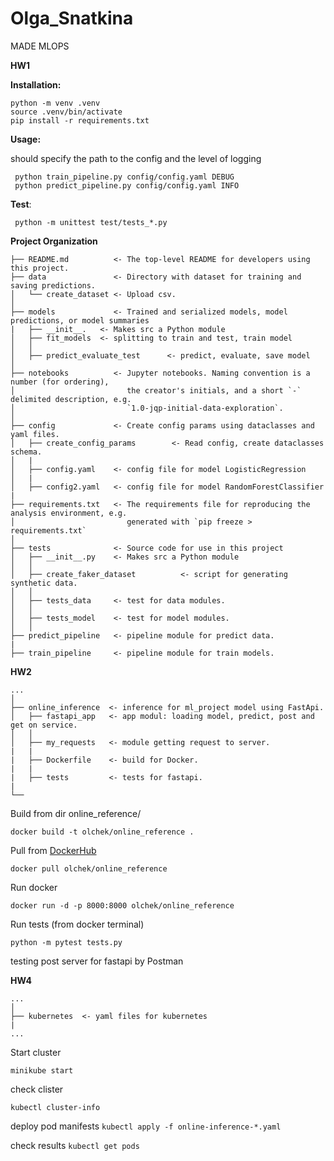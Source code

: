 # Olga_Snatkina
MADE MLOPS

**HW1**

**Installation:**
```
python -m venv .venv
source .venv/bin/activate
pip install -r requirements.txt
```
**Usage:**

should specify the path to the config and the level of logging
```
 python train_pipeline.py config/config.yaml DEBUG 
 python predict_pipeline.py config/config.yaml INFO
 ```

**Test**:
```
 python -m unittest test/tests_*.py
 ```

**Project Organization**
```
├── README.md          <- The top-level README for developers using this project.
├── data               <- Directory with dataset for training and saving predictions.
│   └── create_dataset <- Upload csv.
│
├── models             <- Trained and serialized models, model predictions, or model summaries
|   ├── __init__.   <- Makes src a Python module
│   ├── fit_models  <- splitting to train and test, train model
│   │
│   ├── predict_evaluate_test      <- predict, evaluate, save model
│
├── notebooks          <- Jupyter notebooks. Naming convention is a number (for ordering),
│                         the creator's initials, and a short `-` delimited description, e.g.
│                         `1.0-jqp-initial-data-exploration`.
│
├── config             <- Create config params using dataclasses and yaml files.
│   ├── create_config_params        <- Read config, create dataclasses schema.
│   |  
│   ├── config.yaml    <- config file for model LogisticRegression 
│   |  
│   ├── config2.yaml   <- config file for model RandomForestClassifier
|
├── requirements.txt   <- The requirements file for reproducing the analysis environment, e.g.
│                         generated with `pip freeze > requirements.txt`
│
├── tests              <- Source code for use in this project
│   ├── __init__.py    <- Makes src a Python module
│   │
│   ├── create_faker_dataset          <- script for generating synthetic data. 
│   │
│   ├── tests_data     <- test for data modules.
│   │
│   ├── tests_model    <- test for model modules.
│   │
├── predict_pipeline   <- pipeline module for predict data.
|
├── train_pipeline     <- pipeline module for train models.
```

**HW2**
```
...
│
├── online_inference  <- inference for ml_project model using FastApi.
│   ├── fastapi_app   <- app modul: loading model, predict, post and get on service.
│   │
│   ├── my_requests   <- module getting request to server.
|   |
|   ├── Dockerfile    <- build for Docker.
|   |
|   ├── tests         <- tests for fastapi.
|
└──
```

Build from dir online_reference/ 

``` docker build -t olchek/online_reference . ```

Pull from [DockerHub](https://hub.docker.com/r/olchek/online_reference)

``` docker pull olchek/online_reference ```

Run docker

``` docker run -d -p 8000:8000 olchek/online_reference ```

Run tests (from docker terminal)

``` python -m pytest tests.py ```

testing post server for fastapi by Postman

**HW4**

```
...
│
├── kubernetes  <- yaml files for kubernetes
|
...
```

Start cluster

``` minikube start ```

check clister 

``` kubectl cluster-info ```

deploy pod manifests 
``` kubectl apply -f online-inference-*.yaml ```

check results ``` kubectl get pods ```
